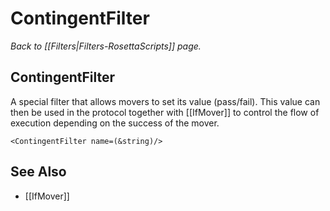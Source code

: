 # ContingentFilter
*Back to [[Filters|Filters-RosettaScripts]] page.*
## ContingentFilter

A special filter that allows movers to set its value (pass/fail). This value can then be used in the protocol together with [[IfMover]] to control the flow of execution depending on the success of the mover.

```
<ContingentFilter name=(&string)/>
```

## See Also

* [[IfMover]]


